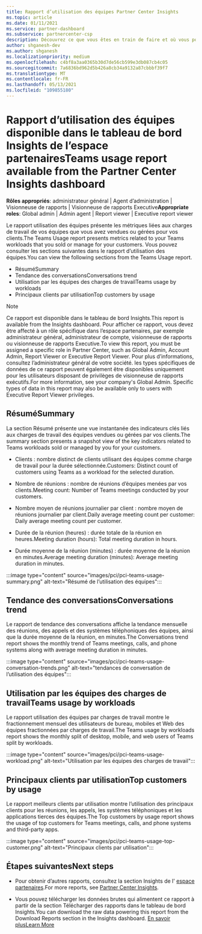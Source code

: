 ```yaml
---
title: Rapport d’utilisation des équipes Partner Center Insights
ms.topic: article
ms.date: 01/11/2021
ms.service: partner-dashboard
ms.subservice: partnercenter-csp
description: Découvrez ce que vous êtes en train de faire et où vous pouvez améliorer l’utilisation des abonnements aux équipes que vous vendez ou gérez pour vos clients.
author: shganesh-dev
ms.author: shganesh
ms.localizationpriority: medium
ms.openlocfilehash: c4bf8a3aa0365b30d7de56cb599e3db087cb4c05
ms.sourcegitcommit: 7a6836bd962d5b426a8cb34a9132a87cbbbf39f7
ms.translationtype: MT
ms.contentlocale: fr-FR
ms.lasthandoff: 05/13/2021
ms.locfileid: "109855180"
---
```

# <a name="teams-usage-report-available-from-the-partner-center-insights-dashboard"></a><span data-ttu-id="ce5f8-103">Rapport d’utilisation des équipes disponible dans le tableau de bord Insights de l’espace partenaires</span><span class="sxs-lookup"><span data-stu-id="ce5f8-103">Teams usage report available from the Partner Center Insights dashboard</span></span>

<span data-ttu-id="ce5f8-104">**Rôles appropriés**: administrateur général | Agent d’administration | Visionneuse de rapports | Visionneuse de rapports Executive</span><span class="sxs-lookup"><span data-stu-id="ce5f8-104">**Appropriate roles**: Global admin | Admin agent | Report viewer | Executive report viewer</span></span>

<span data-ttu-id="ce5f8-105">Le rapport utilisation des équipes présente les métriques liées aux charges de travail de vos équipes que vous avez vendues ou gérées pour vos clients.</span><span class="sxs-lookup"><span data-stu-id="ce5f8-105">The Teams Usage report presents metrics related to your Teams workloads that you sold or manage for your customers.</span></span> <span data-ttu-id="ce5f8-106">Vous pouvez consulter les sections suivantes dans le rapport d’utilisation des équipes.</span><span class="sxs-lookup"><span data-stu-id="ce5f8-106">You can view the following sections from the Teams Usage report.</span></span>

- <span data-ttu-id="ce5f8-107">Résumé</span><span class="sxs-lookup"><span data-stu-id="ce5f8-107">Summary</span></span>
- <span data-ttu-id="ce5f8-108">Tendance des conversations</span><span class="sxs-lookup"><span data-stu-id="ce5f8-108">Conversations trend</span></span>
- <span data-ttu-id="ce5f8-109">Utilisation par les équipes des charges de travail</span><span class="sxs-lookup"><span data-stu-id="ce5f8-109">Teams usage by workloads</span></span>
- <span data-ttu-id="ce5f8-110">Principaux clients par utilisation</span><span class="sxs-lookup"><span data-stu-id="ce5f8-110">Top customers by usage</span></span>

 > [!NOTE]
 > <span data-ttu-id="ce5f8-111">Ce rapport est disponible dans le tableau de bord Insights.</span><span class="sxs-lookup"><span data-stu-id="ce5f8-111">This report is available from the Insights dashboard.</span></span> <span data-ttu-id="ce5f8-112">Pour afficher ce rapport, vous devez être affecté à un rôle spécifique dans l’espace partenaires, par exemple administrateur général, administrateur de compte, visionneuse de rapports ou visionneuse de rapports Executive.</span><span class="sxs-lookup"><span data-stu-id="ce5f8-112">To view this report, you must be assigned a specific role in Partner Center, such as Global Admin, Account Admin, Report Viewer or Executive Report Viewer.</span></span> <span data-ttu-id="ce5f8-113">Pour plus d’informations, consultez l’administrateur général de votre société. les types spécifiques de données de ce rapport peuvent également être disponibles uniquement pour les utilisateurs disposant de privilèges de visionneuse de rapports exécutifs.</span><span class="sxs-lookup"><span data-stu-id="ce5f8-113">For more information, see your company's Global Admin. Specific types of data in this report may also be available only to users with Executive Report Viewer privileges.</span></span>

## <a name="summary"></a><span data-ttu-id="ce5f8-114">Résumé</span><span class="sxs-lookup"><span data-stu-id="ce5f8-114">Summary</span></span>

<span data-ttu-id="ce5f8-115">La section Résumé présente une vue instantanée des indicateurs clés liés aux charges de travail des équipes vendues ou gérées par vos clients.</span><span class="sxs-lookup"><span data-stu-id="ce5f8-115">The summary section presents a snapshot view of the key indicators related to Teams workloads sold or managed by you for your customers.</span></span>  

- <span data-ttu-id="ce5f8-116">Clients : nombre distinct de clients utilisant des équipes comme charge de travail pour la durée sélectionnée.</span><span class="sxs-lookup"><span data-stu-id="ce5f8-116">Customers: Distinct count of customers using Teams as a workload for the selected duration.</span></span>

- <span data-ttu-id="ce5f8-117">Nombre de réunions : nombre de réunions d’équipes menées par vos clients.</span><span class="sxs-lookup"><span data-stu-id="ce5f8-117">Meeting count: Number of Teams meetings conducted by your customers.</span></span>

- <span data-ttu-id="ce5f8-118">Nombre moyen de réunions journalier par client : nombre moyen de réunions journalier par client.</span><span class="sxs-lookup"><span data-stu-id="ce5f8-118">Daily average meeting count per customer: Daily average meeting count per customer.</span></span> 

- <span data-ttu-id="ce5f8-119">Durée de la réunion (heures) : durée totale de la réunion en heures.</span><span class="sxs-lookup"><span data-stu-id="ce5f8-119">Meeting duration (hours): Total meeting duration in hours.</span></span> 

- <span data-ttu-id="ce5f8-120">Durée moyenne de la réunion (minutes) : durée moyenne de la réunion en minutes.</span><span class="sxs-lookup"><span data-stu-id="ce5f8-120">Average meeting duration (minutes): Average meeting duration in minutes.</span></span> 

:::image type="content" source="images/pci/pci-teams-usage-summary.png" alt-text="Résumé de l’utilisation des équipes":::

## <a name="conversations-trend"></a><span data-ttu-id="ce5f8-122">Tendance des conversations</span><span class="sxs-lookup"><span data-stu-id="ce5f8-122">Conversations trend</span></span>

<span data-ttu-id="ce5f8-123">Le rapport de tendance des conversations affiche la tendance mensuelle des réunions, des appels et des systèmes téléphoniques des équipes, ainsi que la durée moyenne de la réunion, en minutes.</span><span class="sxs-lookup"><span data-stu-id="ce5f8-123">The Conversations trend report shows the monthly trend of Teams meetings, calls, and phone systems along with average meeting duration in minutes.</span></span>

:::image type="content" source="images/pci/pci-teams-usage-conversation-trends.png" alt-text="tendances de conversation de l’utilisation des équipes":::

## <a name="teams-usage-by-workloads"></a><span data-ttu-id="ce5f8-125">Utilisation par les équipes des charges de travail</span><span class="sxs-lookup"><span data-stu-id="ce5f8-125">Teams usage by workloads</span></span>

<span data-ttu-id="ce5f8-126">Le rapport utilisation des équipes par charges de travail montre le fractionnement mensuel des utilisateurs de bureau, mobiles et Web des équipes fractionnées par charges de travail.</span><span class="sxs-lookup"><span data-stu-id="ce5f8-126">The Teams usage by workloads report shows the monthly split of desktop, mobile, and web users of Teams split by workloads.</span></span>

:::image type="content" source="images/pci/pci-teams-usage-workload.png" alt-text="Utilisation par les équipes des charges de travail":::

## <a name="top-customers-by-usage"></a><span data-ttu-id="ce5f8-128">Principaux clients par utilisation</span><span class="sxs-lookup"><span data-stu-id="ce5f8-128">Top customers by usage</span></span>

<span data-ttu-id="ce5f8-129">Le rapport meilleurs clients par utilisation montre l’utilisation des principaux clients pour les réunions, les appels, les systèmes téléphoniques et les applications tierces des équipes.</span><span class="sxs-lookup"><span data-stu-id="ce5f8-129">The Top customers by usage report shows the usage of top customers for Teams meetings, calls, and phone systems and third-party apps.</span></span>

:::image type="content" source="images/pci/pci-teams-usage-top-customer.png" alt-text="Principaux clients par utilisation":::

## <a name="next-steps"></a><span data-ttu-id="ce5f8-131">Étapes suivantes</span><span class="sxs-lookup"><span data-stu-id="ce5f8-131">Next steps</span></span>

- <span data-ttu-id="ce5f8-132">Pour obtenir d’autres rapports, consultez la section Insights de l' [espace partenaires](partner-center-insights.md).</span><span class="sxs-lookup"><span data-stu-id="ce5f8-132">For more reports, see [Partner Center Insights](partner-center-insights.md).</span></span>

- <span data-ttu-id="ce5f8-133">Vous pouvez télécharger les données brutes qui alimentent ce rapport à partir de la section Télécharger des rapports dans le tableau de bord Insights.</span><span class="sxs-lookup"><span data-stu-id="ce5f8-133">You can download the raw data powering this report from the Download Reports section in the Insights dashboard.</span></span> [<span data-ttu-id="ce5f8-134">En savoir plus</span><span class="sxs-lookup"><span data-stu-id="ce5f8-134">Learn More</span></span>](pci-download-reports.md) 
